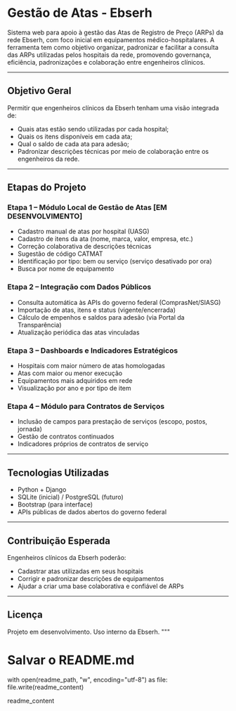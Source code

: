 # Gestão de Atas - Ebserh

Sistema web para apoio à gestão das Atas de Registro de Preço (ARPs) da rede Ebserh, com foco inicial em equipamentos médico-hospitalares. A ferramenta tem como objetivo organizar, padronizar e facilitar a consulta das ARPs utilizadas pelos hospitais da rede, promovendo governança, eficiência, padronizações e colaboração entre engenheiros clínicos.

---

## Objetivo Geral

Permitir que engenheiros clínicos da Ebserh tenham uma visão integrada de:
- Quais atas estão sendo utilizadas por cada hospital;
- Quais os itens disponíveis em cada ata;
- Qual o saldo de cada ata para adesão;
- Padronizar descrições técnicas por meio de colaboração entre os engenheiros da rede.

---

## Etapas do Projeto

### Etapa 1 – Módulo Local de Gestão de Atas [EM DESENVOLVIMENTO]
- Cadastro manual de atas por hospital (UASG)
- Cadastro de itens da ata (nome, marca, valor, empresa, etc.)
- Correção colaborativa de descrições técnicas
- Sugestão de código CATMAT
- Identificação por tipo: bem ou serviço (serviço desativado por ora)
- Busca por nome de equipamento

### Etapa 2 – Integração com Dados Públicos
- Consulta automática às APIs do governo federal (ComprasNet/SIASG)
- Importação de atas, itens e status (vigente/encerrada)
- Cálculo de empenhos e saldos para adesão (via Portal da Transparência)
- Atualização periódica das atas vinculadas

### Etapa 3 – Dashboards e Indicadores Estratégicos
- Hospitais com maior número de atas homologadas
- Atas com maior ou menor execução
- Equipamentos mais adquiridos em rede
- Visualização por ano e por tipo de item

### Etapa 4 – Módulo para Contratos de Serviços
- Inclusão de campos para prestação de serviços (escopo, postos, jornada)
- Gestão de contratos continuados
- Indicadores próprios de contratos de serviço

---

## Tecnologias Utilizadas
- Python + Django
- SQLite (inicial) / PostgreSQL (futuro)
- Bootstrap (para interface)
- APIs públicas de dados abertos do governo federal

---

## Contribuição Esperada
Engenheiros clínicos da Ebserh poderão:
- Cadastrar atas utilizadas em seus hospitais
- Corrigir e padronizar descrições de equipamentos
- Ajudar a criar uma base colaborativa e confiável de ARPs

---

## Licença
Projeto em desenvolvimento. Uso interno da Ebserh.
"""

# Salvar o README.md
with open(readme_path, "w", encoding="utf-8") as file:
    file.write(readme_content)

readme_content
